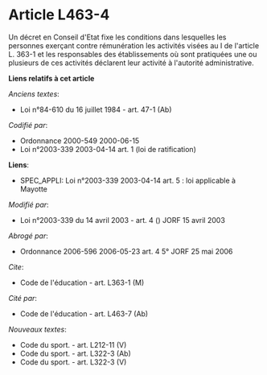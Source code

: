 # Article L463-4

Un décret en Conseil d'Etat fixe les conditions dans lesquelles les personnes exerçant contre rémunération les activités
visées au I de l'article L. 363-1 et les responsables des établissements où sont pratiquées une ou plusieurs de ces activités
déclarent leur activité à l'autorité administrative.

**Liens relatifs à cet article**

_Anciens textes_:

  - Loi n°84-610 du 16 juillet 1984 - art. 47-1 (Ab)

_Codifié par_:

  - Ordonnance 2000-549 2000-06-15
  - Loi n°2003-339 2003-04-14 art. 1 (loi de ratification)

**Liens**:

  - SPEC_APPLI: Loi n°2003-339 2003-04-14 art. 5 : loi applicable à Mayotte

_Modifié par_:

  - Loi n°2003-339 du 14 avril 2003 - art. 4 () JORF 15 avril 2003

_Abrogé par_:

  - Ordonnance 2006-596 2006-05-23 art. 4 5° JORF 25 mai 2006

_Cite_:

  - Code de l'éducation - art. L363-1 (M)

_Cité par_:

  - Code de l'éducation - art. L463-7 (Ab)

_Nouveaux textes_:

  - Code du sport. - art. L212-11 (V)
  - Code du sport. - art. L322-3 (Ab)
  - Code du sport. - art. L322-3 (V)
